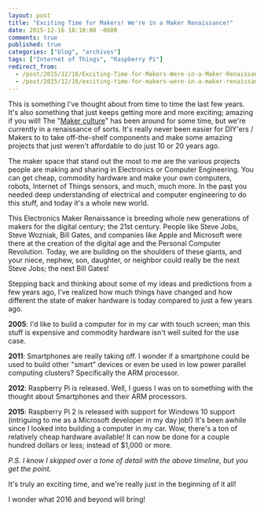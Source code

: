 ```yaml
---
layout: post
title: "Exciting Time for Makers! We're in a Maker Renaissance!"
date: 2015-12-16 18:10:00 -0600
comments: true
published: true
categories: ["blog", "archives"]
tags: ["Internet of Things", "Raspberry Pi"]
redirect_from: 
  - /post/2015/12/16/Exciting-Time-for-Makers-Were-in-a-Maker-Renaissance
  - /post/2015/12/16/exciting-time-for-makers-were-in-a-maker-renaissance
---
```

<!-- more -->
<p>This is something I've thought about from time to time the last few years. It's also something that just keeps getting more and more exciting; amazing if you will! The "<a title="Maker culture" href="https://en.wikipedia.org/wiki/Maker_culture" target="_blank">Maker culture</a>" has been around for some time, but we're currently in a renaissance of sorts. It's really never been easier for DIY'ers / Makers to to take off-the-shelf components and make some amazing projects that just weren't affordable to do just 10 or 20 years ago.</p>
<p>The maker space that stand out the most to me are the various projects people are making and sharing in Electronics or Computer Engineering. You can get cheap, commodity hardware and make your own computers, robots, Internet of Things sensors, and much, much more. In the past you needed deep understanding of electrical and computer engineering to do this stuff, and today it's a whole new world.</p>
<p>This Electronics Maker Renaissance is breeding whole new generations of makers for the digital century; the 21st century. People like Steve Jobs, Steve Wozniak, Bill Gates, and companies like Apple and Microsoft were there at the creation of the digital age and the Personal Computer Revolution. Today, we are building on the shoulders of these giants, and your niece, nephew, son, daughter, or neighbor could really be the next Steve Jobs; the next Bill Gates!</p>
<p>Stepping back and thinking about some of my ideas and predictions from a few years ago, I've realized how much things have changed and how different the state of maker hardware is today compared to just a few years ago.</p>
<p><strong>2005</strong>: I'd like to build a computer for in my car with touch screen; man this stuff is expensive and commodity hardware isn't well suited for the use case.</p>
<p><strong>2011</strong>: Smartphones are really taking off. I wonder if a smartphone could be used to build other "smart" devices or even be used in low power parallel computing clusters? Specifically the ARM processor.</p>
<p><strong>2012</strong>: Raspberry Pi is released. Well, I guess I was on to something with the thought about Smartphones and their ARM processors.</p>
<p><strong>2015</strong>: Raspberry Pi 2 is released with support for Windows 10 support (intriguing to me as a Microsoft developer in my day job!) It's been awhile since I looked into building a computer in my car. Wow, there's a ton of relatively cheap hardware available! It can now be done for a couple hundred dollars or less; instead of $1,000 or more.</p>
<p><em>P.S. I know I skipped over a tone of detail with the above timeline, but you get the point.</em></p>
<p>It's truly an exciting time, and we're really just in the beginning of it all!</p>
<p>I wonder what 2016 and beyond will bring!</p>
